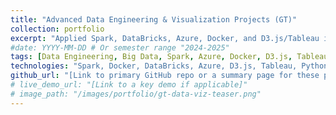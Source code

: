 ```yaml
---
title: "Advanced Data Engineering & Visualization Projects (GT)"
collection: portfolio
excerpt: "Applied Spark, DataBricks, Azure, Docker, and D3.js/Tableau in various MSc projects for large-scale data processing, machine learning (PageRank, Random Forest, LLMs), and interactive visualization of urbanization trends."
#date: YYYY-MM-DD # Or semester range "2024-2025"
tags: [Data Engineering, Big Data, Spark, Azure, Docker, D3.js, Tableau, Machine Learning, Visualization, Python, Flask]
technologies: "Spark, Docker, DataBricks, Azure, D3.js, Tableau, Python, Scikit-Learn, Flask, LLM"
github_url: "[Link to primary GitHub repo or a summary page for these projects]"
# live_demo_url: "[Link to a key demo if applicable]"
# image_path: "/images/portfolio/gt-data-viz-teaser.png"
---
```


 
